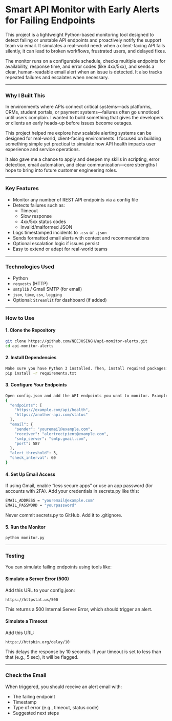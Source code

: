 # Smart API Monitor with Early Alerts for Failing Endpoints

This project is a lightweight Python-based monitoring tool designed to detect failing or unstable API endpoints and proactively notify the support team via email. It simulates a real-world need: when a client-facing API fails silently, it can lead to broken workflows, frustrated users, and delayed fixes.

The monitor runs on a configurable schedule, checks multiple endpoints for availability, response time, and error codes (like 4xx/5xx), and sends a clear, human-readable email alert when an issue is detected. It also tracks repeated failures and escalates when necessary.

---
### Why I Built This

In environments where APIs connect critical systems—ads platforms, CRMs, student portals, or payment systems—failures often go unnoticed until users complain. I wanted to build something that gives the developers or clients an early heads-up before issues become outages.

This project helped me explore how scalable alerting systems can be designed for real-world, client-facing environments. I focused on building something simple yet practical to simulate how API health impacts user experience and service operations.

It also gave me a chance to apply and deepen my skills in scripting, error detection, email automation, and clear communication—core strengths I hope to bring into future customer engineering roles.

---

### Key Features

- Monitor any number of REST API endpoints via a config file
- Detects failures such as:
  - Timeout
  - Slow response
  - 4xx/5xx status codes
  - Invalid/malformed JSON
- Logs timestamped incidents to `.csv` or `.json`
- Sends formatted email alerts with context and recommendations
- Optional escalation logic if issues persist
- Easy to extend or adapt for real-world teams
  
---

### Technologies Used

- Python
- `requests` (HTTP)
- `smtplib` / Gmail SMTP (for email)
- `json`, `time`, `csv`, `logging`
- Optional: `Streamlit` for dashboard (if added)
  
---

### How to Use

#### 1. Clone the Repository
```bash
git clone https://github.com/NEEJUSINGH/api-monitor-alerts.git
cd api-monitor-alerts
```
#### 2. Install Dependencies
```bash
Make sure you have Python 3 installed. Then, install required packages:
pip install -r requirements.txt
```
#### 3. Configure Your Endpoints
```bash
Open config.json and add the API endpoints you want to monitor. Example:
{
  "endpoints": [
    "https://example.com/api/health",
    "https://another-api.com/status"
  ],
  "email": {
    "sender": "youremail@example.com",
    "receiver": "alertrecipient@example.com",
    "smtp_server": "smtp.gmail.com",
    "port": 587
  },
  "alert_threshold": 3,
  "check_interval": 60
}
```
#### 4. Set Up Email Access
If using Gmail, enable “less secure apps” or use an app password (for accounts with 2FA).
Add your credentials in secrets.py like this:
```bash
EMAIL_ADDRESS = "youremail@example.com"
EMAIL_PASSWORD = "yourpassword"
```
Never commit secrets.py to GitHub. Add it to .gitignore.
#### 5. Run the Monitor
```bash
python monitor.py
```
---

### Testing
You can simulate failing endpoints using tools like:
#### Simulate a Server Error (500)
Add this URL to your config.json:
```bash
https://httpstat.us/500
```
This returns a 500 Internal Server Error, which should trigger an alert.

#### Simulate a Timeout
Add this URL:
```bash
https://httpbin.org/delay/10
```
This delays the response by 10 seconds. If your timeout is set to less than that (e.g., 5 sec), it will be flagged.

---

### Check the Email
When triggered, you should receive an alert email with:

- The failing endpoint
- Timestamp
- Type of error (e.g., timeout, status code)
- Suggested next steps
